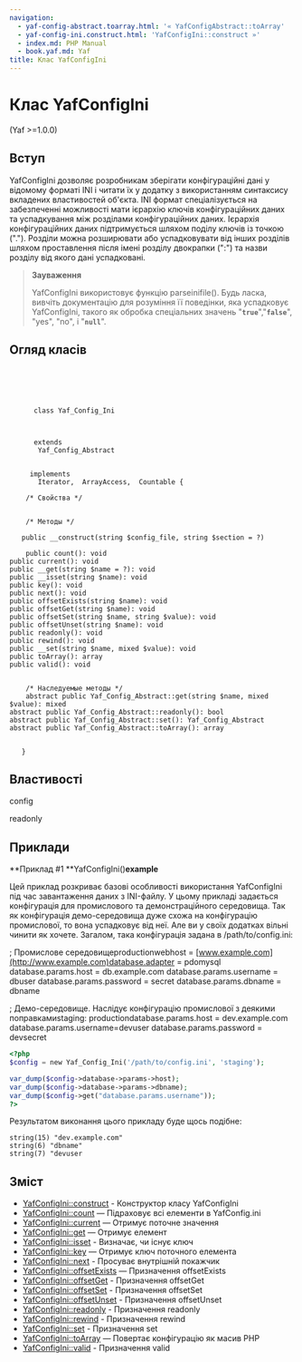 ```yaml
---
navigation:
  - yaf-config-abstract.toarray.html: '« YafConfigAbstract::toArray'
  - yaf-config-ini.construct.html: 'YafConfigIni::construct »'
  - index.md: PHP Manual
  - book.yaf.md: Yaf
title: Клас YafConfigIni
---
```

# Клас YafConfigIni

(Yaf >=1.0.0)

## Вступ

YafConfigIni дозволяє розробникам зберігати конфігураційні дані у відомому форматі INI і читати їх у додатку з використанням синтаксису вкладених властивостей об'єкта. INI формат спеціалізується на забезпеченні можливості мати ієрархію ключів конфігураційних даних та успадкування між розділами конфігураційних даних. Ієрархія конфігураційних даних підтримується шляхом поділу ключів із точкою ("."). Розділи можна розширювати або успадковувати від інших розділів шляхом проставлення після імені розділу двокрапки (":") та назви розділу від якого дані успадковані.

> **Зауваження**
> 
> YafConfigIni використовує функцію parseinifile(). Будь ласка, вивчіть документацію для розуміння її поведінки, яка успадковує YafConfigIni, такого як обробка спеціальних значень "**`true`**","**`false`**", "yes", "no", і "**`null`**".

## Огляд класів

```classsynopsis



    
     
      class Yaf_Config_Ini
     

     
      extends
       Yaf_Config_Abstract
     

     implements 
       Iterator,  ArrayAccess,  Countable {

    /* Свойства */


    /* Методы */
    
   public __construct(string $config_file, string $section = ?)

    public count(): void
public current(): void
public __get(string $name = ?): void
public __isset(string $name): void
public key(): void
public next(): void
public offsetExists(string $name): void
public offsetGet(string $name): void
public offsetSet(string $name, string $value): void
public offsetUnset(string $name): void
public readonly(): void
public rewind(): void
public __set(string $name, mixed $value): void
public toArray(): array
public valid(): void


    /* Наследуемые методы */
    abstract public Yaf_Config_Abstract::get(string $name, mixed $value): mixed
abstract public Yaf_Config_Abstract::readonly(): bool
abstract public Yaf_Config_Abstract::set(): Yaf_Config_Abstract
abstract public Yaf_Config_Abstract::toArray(): array


   }
```

## Властивості

config

readonly

## Приклади

\*\*Приклад #1 \*\*YafConfigIni()**example**

Цей приклад розкриває базові особливості використання YafConfigIni під час завантаження даних з INI-файлу. У цьому прикладі задається конфігурація для промислового та демонстраційного середовища. Так як конфігурація демо-середовища дуже схожа на конфігурацію промислової, то вона успадковує від неї. Але ви у своїх додатках вільні чинити як хочете. Загалом, така конфігурація задана в /path/to/config.ini:

; Промислове середовищеproductionwebhost = [www.example.com](http://www.example.com)database.adapter = pdomysql database.params.host = db.example.com database.params.username = dbuser database.params.password = secret database.params.dbname = dbname

; Демо-середовище. Наслідує конфігурацію промислової з деякими поправкамиstaging: productiondatabase.params.host = dev.example.com database.params.username=devuser database.params.password = devsecret

```php
<?php
$config = new Yaf_Config_Ini('/path/to/config.ini', 'staging');

var_dump($config->database->params->host);
var_dump($config->database->params->dbname);
var_dump($config->get("database.params.username"));
?>
```

Результатом виконання цього прикладу буде щось подібне:

```
string(15) "dev.example.com"
string(6) "dbname"
string(7) "devuser
```

## Зміст

-   [YafConfigIni::construct](yaf-config-ini.construct.html) - Конструктор класу YafConfigIni
-   [YafConfigIni::count](yaf-config-ini.count.html) — Підраховує всі елементи в YafConfig.ini
-   [YafConfigIni::current](yaf-config-ini.current.html) — Отримує поточне значення
-   [YafConfigIni::get](yaf-config-ini.get.html) — Отримує елемент
-   [YafConfigIni::isset](yaf-config-ini.isset.html) - Визначає, чи існує ключ
-   [YafConfigIni::key](yaf-config-ini.key.html) — Отримує ключ поточного елемента
-   [YafConfigIni::next](yaf-config-ini.next.html) - Просуває внутрішній покажчик
-   [YafConfigIni::offsetExists](yaf-config-ini.offsetexists.html) — Призначення offsetExists
-   [YafConfigIni::offsetGet](yaf-config-ini.offsetget.html) - Призначення offsetGet
-   [YafConfigIni::offsetSet](yaf-config-ini.offsetset.html) - Призначення offsetSet
-   [YafConfigIni::offsetUnset](yaf-config-ini.offsetunset.html) - Призначення offsetUnset
-   [YafConfigIni::readonly](yaf-config-ini.readonly.html) - Призначення readonly
-   [YafConfigIni::rewind](yaf-config-ini.rewind.html) - Призначення rewind
-   [YafConfigIni::set](yaf-config-ini.set.html) - Призначення set
-   [YafConfigIni::toArray](yaf-config-ini.toarray.html) — Повертає конфігурацію як масив PHP
-   [YafConfigIni::valid](yaf-config-ini.valid.html) - Призначення valid
